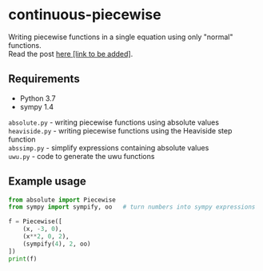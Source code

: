 # continuous-piecewise

Writing piecewise functions in a single equation using only "normal" functions. \
Read the post [here [link to be added]]().

## Requirements

 * Python 3.7
 * sympy 1.4

`absolute.py` - writing piecewise functions using absolute values \
`heaviside.py` - writing piecewise functions using the Heaviside step function \
`abssimp.py` - simplify expressions containing absolute values \
`uwu.py` - code to generate the uwu functions

## Example usage

```python
from absolute import Piecewise
from sympy import sympify, oo   # turn numbers into sympy expressions

f = Piecewise([
    (x, -3, 0),
    (x**2, 0, 2),
    (sympify(4), 2, oo)
])
print(f)
```